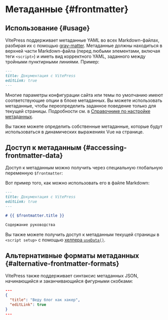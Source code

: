 # Метаданные {#frontmatter}

## Использование {#usage}

VitePress поддерживает метаданные YAML во всех Markdown-файлах, разбирая их с помощью [gray-matter](https://github.com/jonschlinkert/gray-matter). Метаданные должны находиться в верхней части Markdown-файла (перед любыми элементами, включая теги `<script>`) и иметь вид корректного YAML, заданного между тройными пунктирными линиями. Пример:

```md
---
title: Документация с VitePress
editLink: true
---
```

Многие параметры конфигурации сайта или темы по умолчанию имеют соответствующие опции в блоке метаданных. Вы можете использовать метаданные, чтобы переопределить заданное поведение только для текущей страницы. Подробности см. в [Справочнике по настройке метаданных](../reference/frontmatter-config).

Вы также можете определить собственные метаданные, которые будут использоваться в динамических выражениях Vue на странице.

## Доступ к метаданным {#accessing-frontmatter-data}

Доступ к метаданным можно получить через специальную глобальную переменную `$frontmatter`:

Вот пример того, как можно использовать его в файле Markdown:

```md
---
title: Документация с VitePress
editLink: true
---

# {{ $frontmatter.title }}

Содержание руководства
```

Вы также можете получить доступ к метаданным текущей страницы в `<script setup>` с помощью [хелпера `useData()`](../reference/runtime-api#usedata).

## Альтернативные форматы метаданных {#alternative-frontmatter-formats}

VitePress также поддерживает синтаксис метаданных JSON, начинающийся и заканчивающийся фигурными скобками:

```json
---
{
  "title": "Веду блог как хакер",
  "editLink": true
}
---
```
